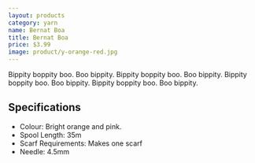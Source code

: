 ```yaml
---
layout: products
category: yarn
name: Bernat Boa
title: Bernat Boa
price: $3.99
image: product/y-orange-red.jpg
---
```


Bippity boppity boo. Boo bippity. Bippity boppity boo. Boo bippity. Bippity boppity boo. Boo bippity. Bippity boppity boo. Boo bippity.

## Specifications

- Colour: Bright orange and pink.
- Spool Length: 35m
- Scarf Requirements: Makes one scarf
- Needle: 4.5mm